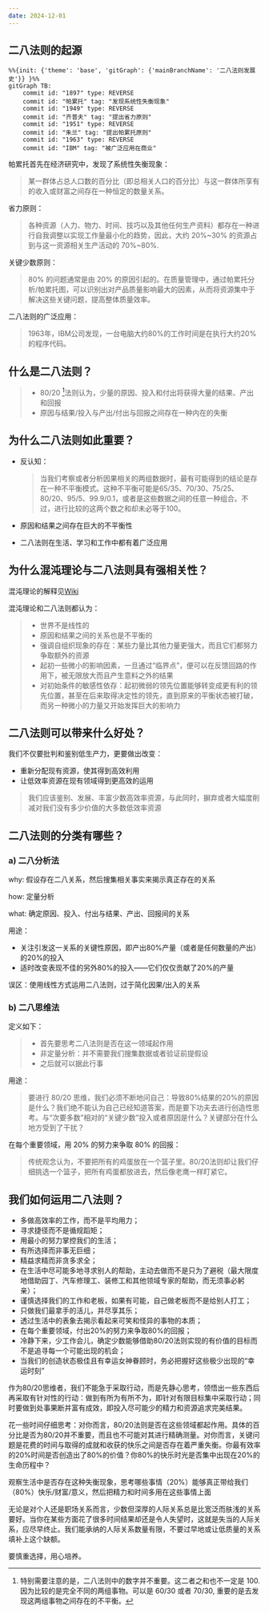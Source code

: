 ```yaml
---
date: 2024-12-01
---
```


## 二八法则的起源

```mermaid
%%{init: {'theme': 'base', 'gitGraph': {'mainBranchName': '二八法则发展史'}} }%%
gitGraph TB:
    commit id: "1897" type: REVERSE
    commit id: "帕累托" tag: "发现系统性失衡现象"
    commit id: "1949" type: REVERSE
    commit id: "齐普夫" tag: "提出省力原则"
    commit id: "1951" type: REVERSE
    commit id: "朱兰" tag: "提出帕累托原则"
    commit id: "1963" type: REVERSE
    commit id: "IBM" tag: "被广泛应用在商业"
```

帕累托首先在经济研究中，发现了系统性失衡现象：

>某一群体占总人口数的百分比（即总相关人口的百分比）与这一群体所享有的收入或财富之间存在一种恒定的数量关系。

省力原则：
>各种资源（人力、物力、时间、技巧以及其他任何生产资料）都存在一种进行自我调整以实现工作量最小化的趋势，因此，大约 20%~30% 的资源占到与这一资源相关生产活动的 70%~80%.

关键少数原则：
>80% 的问题通常是由 20% 的原因引起的。在质量管理中，通过帕累托分析/帕累托图，可以识别出对产品质量影响最大的因素，从而将资源集中于解决这些关键问题，提高整体质量效率。

二八法则的广泛应用：

> 1963年，IBM公司发现，一台电脑大约80%的工作时间是在执行大约20%的程序代码。

## 什么是二八法则？

> - 80/20 [^1]法则认为，少量的原因、投入和付出将获得大量的结果、产出和回报
> - 原因与结果/投入与产出/付出与回报之间存在一种内在的失衡

[^1]: 特别需要注意的是，二八法则中的数字并不重要。这二者之和也不一定是 100. 因为比较的是完全不同的两组事物。可以是 60/30 或者 70/30, 重要的是去发现这两组事物之间存在的不平衡。

## 为什么二八法则如此重要？

- 反认知：

  > 当我们考察或者分析因果相关的两组数据时，最有可能得到的结论是存在一种不平衡模式。这种不平衡可能是65/35、70/30、75/25、80/20、95/5、99.9/0.1，或者是这些数据之间的任意一种组合。不过，进行比较的这两个数之和却未必等于100。

- 原因和结果之间存在巨大的不平衡性

- 二八法则在生活、学习和工作中都有着广泛应用

## 为什么混沌理论与二八法则具有强相关性？

混沌理论的解释见[Wiki](https://zh.wikipedia.org/wiki/%E6%B7%B7%E6%B2%8C%E7%90%86%E8%AE%BA)

混沌理论和二八法则都认为：

> - 世界不是线性的
> - 原因和结果之间的关系也是不平衡的
> - 强调自组织现象的存在：某些力量比其他力量更强大，而且它们都努力争取额外的资源
> - 起初一些微小的影响因素，一旦通过“临界点”，便可以在反馈回路的作用下，被无限放大而且产生意料之外的结果
> - 对初始条件的敏感性依存：起初微弱的领先位置能够转变成更有利的领先位置，甚至在后来取得决定性的领先，直到原来的平衡状态被打破，而另一种微小的力量又开始发挥巨大的影响力

## 二八法则可以带来什么好处？

我们不仅要批判和鉴别低生产力，更要做出改变：

- 重新分配现有资源，使其得到高效利用
- 让低效率资源在现有领域得到更高效的运用

> 我们应该鉴别、发展、丰富少数高效率资源，与此同时，摒弃或者大幅度削减对我们没有多少价值的大多数低效率资源

## 二八法则的分类有哪些？

### a) 二八分析法

why: 假设存在二八关系，然后搜集相关事实来揭示真正存在的关系

how: 定量分析

what: 确定原因、投入、付出与结果、产出、回报间的关系

用途：

- 关注引发这一关系的关键性原因，即产出80%产量（或者是任何数量的产出）的20%的投入
- 适时改变表现不佳的另外80%的投入——它们仅仅贡献了20%的产量

误区：使用线性方式运用二八法则，过于简化因果/出入的关系

### b) 二八思维法

定义如下：

> - 首先要思考二八法则是否在这一领域起作用
> - 非定量分析：并不需要我们搜集数据或者验证前提假设
> - 之后就可以据此行事

用途：

> 要进行 80/20 思维，我们必须不断地问自己：导致80%结果的20%的原因是什么？我们绝不能认为自己已经知道答案，而是要下功夫去进行创造性思考。与“次要多数”相对的“关键少数”投入或者原因是什么？关键部分在什么地方受到了干扰？

在每个重要领域，用 20% 的努力来争取 80% 的回报：

> 传统观念认为，不要把所有的鸡蛋放在一个篮子里。80/20法则却让我们仔细挑选一个篮子，把所有鸡蛋都放进去，然后像老鹰一样盯紧它。

## 我们如何运用二八法则？

- 多做高效率的工作，而不是平均用力；
- 寻求捷径而不是循规蹈矩；
- 用最小的努力掌控我们的生活；
- 有所选择而非事无巨细；
- 精益求精而非贪多求全；
- 在生活中尽可能多地寻求别人的帮助，主动去做而不是只为了避税（最大限度地借助园丁、汽车修理工、装修工和其他领域专家的帮助，而无须事必躬亲）；
- 谨慎选择我们的工作和老板，如果有可能，自己做老板而不是给别人打工；
- 只做我们最拿手的活儿，并尽享其乐；
- 透过生活中的表象去揭示看起来可笑和怪异的事物的本质；
- 在每个重要领域，付出20%的努力来争取80%的回报；
- 冷静下来，少工作会儿，确定少数能够借助80/20法则实现的有价值的目标而不是追寻每一个可能出现的机会；
- 当我们的创造状态极佳且有幸运女神眷顾时，务必把握好这些极少出现的“幸运时刻”

作为80/20思维者，我们不能急于采取行动，而是先静心思考，领悟出一些东西后再采取有针对性的行动：做到有所为有所不为，即针对有限目标集中采取行动；同时要做到处事果断并富有成效，即投入尽可能少的精力和资源追求完美结果。

花一些时间仔细思考：对你而言，80/20法则是否在这些领域都起作用。具体的百分比是否为80/20并不重要，而且也不可能对其进行精确测量。对你而言，关键问题是花费的时间与取得的成就和收获的快乐之间是否存在着严重失衡。你最有效率的20%时间是否创造出了80%的价值？你80%的快乐时光是否集中出现在20%的生命历程中？

观察生活中是否存在这种失衡现象，思考哪些事情（20%）能够真正带给我们（80%）快乐/财富/意义，然后把精力和时间多用在这些事情上面

无论是对个人还是职场关系而言，少数但深厚的人际关系总是比宽泛而肤浅的关系要好。当你在某些方面花了很多时间结果却还是令人失望时，这就是失当的人际关系，应尽早终止。我们能承纳的人际关系数量有限，不要过早地或让低质量的关系填补上这个缺额。

要慎重选择，用心培养。